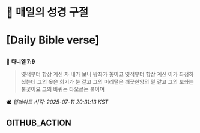 # 🙏 매일의 성경 구절
# [Daily Bible verse]
##
<!-- START_BIBLE_VERSE -->
📖 **다니엘 7:9**
> 옛적부터 항상 계신 자 내가 보니 왕좌가 놓이고 옛적부터 항상 계신 이가 좌정하셨는데 그의 옷은 희기가 눈 같고 그의 머리털은 깨끗한양의 털 같고 그의 보좌는 불꽃이요 그의 바퀴는 타오르는 불이며

🕊️ _업데이트 시각: 2025-07-11 20:31:13 KST_
  <!-- END_BIBLE_VERSE -->
## GITHUB_ACTION
